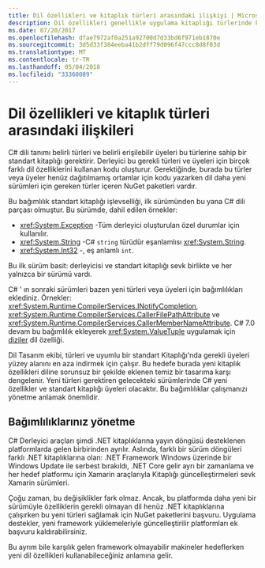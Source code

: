 ```yaml
---
title: Dil özellikleri ve kitaplık türleri arasındaki ilişkiyi | Microsoft Docs
description: Dil özellikleri genellikle uygulama kitaplığı türlerinde kullanır. Bu ilişki anlayın.
ms.date: 07/20/2017
ms.openlocfilehash: dfae7972af0a251a92700d7d33bd6f971eb1870e
ms.sourcegitcommit: 3d5d33f384eeba41b2dff79d096f47ccc8d8f03d
ms.translationtype: MT
ms.contentlocale: tr-TR
ms.lasthandoff: 05/04/2018
ms.locfileid: "33360089"
---
```

# <a name="relationships-between-language-features-and-library-types"></a>Dil özellikleri ve kitaplık türleri arasındaki ilişkileri

C# dili tanımı belirli türleri ve belirli erişilebilir üyeleri bu türlerine sahip bir standart kitaplığı gerektirir. Derleyici bu gerekli türleri ve üyeleri için birçok farklı dil özelliklerini kullanan kodu oluşturur. Gerektiğinde, burada bu türler veya üyeler henüz dağıtılmamış ortamlar için kodu yazarken dil daha yeni sürümleri için gereken türler içeren NuGet paketleri vardır.

Bu bağımlılık standart kitaplığı işlevselliği, ilk sürümünden bu yana C# dili parçası olmuştur. Bu sürümde, dahil edilen örnekler:

* <xref:System.Exception> -Tüm derleyici oluşturulan özel durumlar için kullanılır.
* <xref:System.String> -C# `string` türüdür eşanlamlısı <xref:System.String>.
* <xref:System.Int32> -, eş anlamlı `int`.

Bu ilk sürüm basit: derleyicisi ve standart kitaplığı sevk birlikte ve her yalnızca bir sürümü vardı.

C# ' ın sonraki sürümleri bazen yeni türleri veya üyeleri için bağımlılıkları eklediniz. Örnekler: <xref:System.Runtime.CompilerServices.INotifyCompletion>, <xref:System.Runtime.CompilerServices.CallerFilePathAttribute> ve <xref:System.Runtime.CompilerServices.CallerMemberNameAttribute>. C# 7.0 devam bu bağımlılık ekleyerek <xref:System.ValueTuple> uygulamak için [diziler](../tuples.md) dil özelliği.

Dil Tasarım ekibi, türleri ve uyumlu bir standart Kitaplığı'nda gerekli üyeleri yüzey alanını en aza indirmek için çalışır. Bu hedefe burada yeni kitaplık özellikleri diline sorunsuz bir şekilde eklenen temiz bir tasarıma karşı dengelenir. Yeni türleri gerektiren gelecekteki sürümlerinde C# yeni özellikler ve standart kitaplığı üyeleri olacaktır. Bu bağımlılıklar çalışmanızı yönetme anlamak önemlidir.

## <a name="managing-your-dependencies"></a>Bağımlılıklarınız yönetme

C# Derleyici araçları şimdi .NET kitaplıklarına yayın döngüsü desteklenen platformlarda gelen birbirinden ayrılır. Aslında, farklı bir sürüm döngüleri farklı .NET kitaplıklarına olan: .NET Framework Windows üzerinde bir Windows Update ile serbest bırakıldı, .NET Core gelir ayrı bir zamanlama ve her hedef platformu için Xamarin araçlarıyla Kitaplığı güncelleştirmeleri sevk Xamarin sürümleri.

Çoğu zaman, bu değişiklikler fark olmaz. Ancak, bu platformda daha yeni bir sürümüyle özelliklerin gerekli olmayan dil henüz .NET kitaplıklarına çalışırken bu yeni türleri sağlamak için NuGet paketlerini başvuru.
Uygulama destekler, yeni framework yüklemeleriyle güncelleştirilir platformları ek başvuru kaldırabilirsiniz.

Bu ayrım bile karşılık gelen framework olmayabilir makineler hedeflerken yeni dil özellikleri kullanabileceğiniz anlamına gelir.
